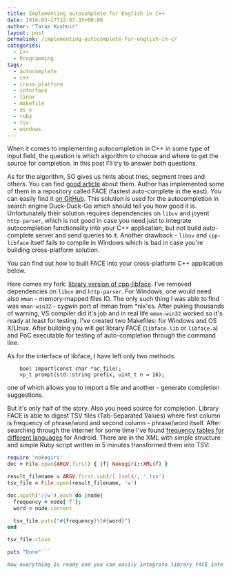 ```yaml
---
title: Implementing autocomplete for English in C++
date: 2016-03-27T22:07:35+00:00
author: "Taras Kushnir"
layout: post
permalink: /implementing-autocomplete-for-english-in-c/
categories:
  - C++
  - Programming
tags:
  - autocomplete
  - c++
  - cross-platform
  - interface
  - linux
  - makefile
  - os x
  - ruby
  - tsv
  - windows
---
```

When it comes to implementing autocompletion in C++ in some type of input field, the question is which algorithm to choose and where to get the source for completion. In this post I'll try to answer both questions.

As for the algorithm, SO gives us hints about tries, segment trees and others. You can find <a href="http://dhruvbird.blogspot.com.ee/2010/09/very-fast-approach-to-search.html" target="_blank">good article</a> about them. Author has implemented some of them in a repository called FACE (fastest auto-complete in the east). You can easily find it <a href="https://github.com/duckduckgo/cpp-libface" target="_blank">on GitHub</a>. This solution is used for the autocompletion in search engine Duck-Duck-Go which should tell you how good it is. Unfortunately their solution requires dependencies on `libuv` and joyent `http-parser`, which is not good in case you need just to integrate autocompletion functionality into your C++ application, but not build auto-complete server and send queries to it. Another drawback - `libuv` and `cpp-libface` itself fails to compile in Windows which is bad in case you're building cross-platform solution.

You can find out how to built FACE into your cross-platform C++ application below.

<!--more-->

Here comes my fork: <a href="https://github.com/Ribtoks/cpp-libface" target="_blank">library version of cpp-libface</a>. I've removed dependencies on `libuv` and `http-parser`. For Windows, one would need also `mman` - memory-mapped files IO. The only such thing I was able to find was `mman-win32` - cygwin port of mman from *nix'es. After puking thousands of warning, VS compiler did it's job and in real life `mman-win32` worked so it's ready at least for testing. I've created two Makefiles: for Windows and OS X/Linux. After building you will get library FACE (`libface.lib` or `libface.a`) and PoC executable for testing of auto-completion through the command line.

As for the interface of libface, I have left only two methods:

```public:
    bool import(const char *ac_file);
    vp_t prompt(std::string prefix, uint_t n = 16);
```

one of which allows you to import a file and another - generate completion suggestions.

But it's only half of the story. Also you need source for completion. Library FACE is able to digest TSV files (Tab-Separated Values) where first column is frequency of phrase/word and second column - phrase/word itself. After searching through the internet for some time I've found <a href="https://github.com/mozilla-b2g/gaia/tree/master/apps/keyboard/js/imes/latin/dictionaries" target="_blank">frequency tables for different languages</a> for Android. There are in the XML with simple structure and simple Ruby script written in 5 minutes transformed them into TSV:

```ruby
require 'nokogiri'
doc = File.open(ARGV.first) { |f| Nokogiri::XML(f) }

result_filename = ARGV.first.sub(/[.]xml$/, '.tsv')
tsv_file = File.open(result_filename, 'w')

doc.xpath('//w').each do |node|
  frequency = node['f'];
  word = node.content

  tsv_file.puts("#{frequency}\t#{word}")
end

tsv_file.close

puts "Done"```

Now everything is ready and you can easily integrate library FACE into your C++ solution and fed it with tsv dicts.